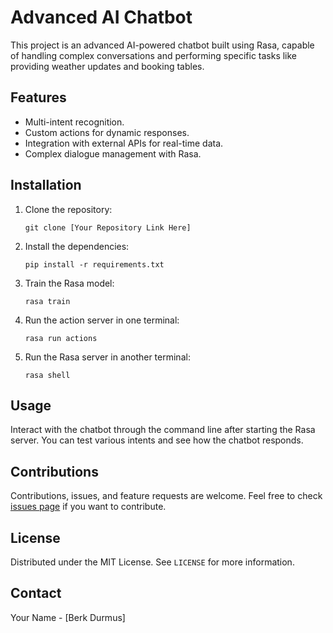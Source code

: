 
# Advanced AI Chatbot

This project is an advanced AI-powered chatbot built using Rasa, capable of handling complex conversations and performing specific tasks like providing weather updates and booking tables.

## Features

- Multi-intent recognition.
- Custom actions for dynamic responses.
- Integration with external APIs for real-time data.
- Complex dialogue management with Rasa.

## Installation

1. Clone the repository:
   ```
   git clone [Your Repository Link Here]
   ```
2. Install the dependencies:
   ```
   pip install -r requirements.txt
   ```
3. Train the Rasa model:
   ```
   rasa train
   ```
4. Run the action server in one terminal:
   ```
   rasa run actions
   ```
5. Run the Rasa server in another terminal:
   ```
   rasa shell
   ```

## Usage

Interact with the chatbot through the command line after starting the Rasa server. You can test various intents and see how the chatbot responds.

## Contributions

Contributions, issues, and feature requests are welcome. Feel free to check [issues page](link-to-issues-page) if you want to contribute.

## License

Distributed under the MIT License. See `LICENSE` for more information.

## Contact

Your Name - [Berk Durmus]
